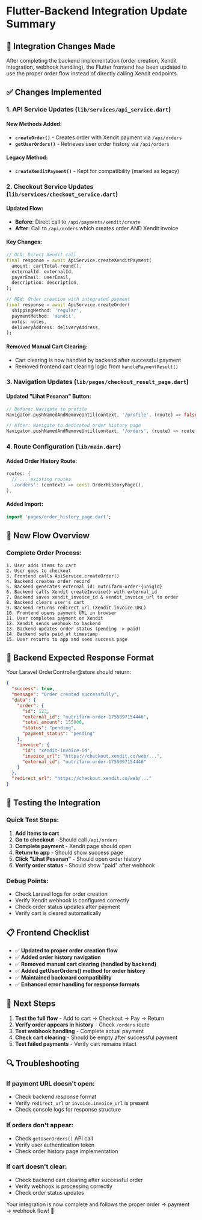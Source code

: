 # Flutter-Backend Integration Update Summary

## 🎯 Integration Changes Made

After completing the backend implementation (order creation, Xendit integration, webhook handling), the Flutter frontend has been updated to use the proper order flow instead of directly calling Xendit endpoints.

## ✅ Changes Implemented

### 1. **API Service Updates** (`lib/services/api_service.dart`)

#### New Methods Added:
- **`createOrder()`** - Creates order with Xendit payment via `/api/orders`
- **`getUserOrders()`** - Retrieves user order history via `/api/orders`

#### Legacy Method:
- **`createXenditPayment()`** - Kept for compatibility (marked as legacy)

### 2. **Checkout Service Updates** (`lib/services/checkout_service.dart`)

#### Updated Flow:
- **Before**: Direct call to `/api/payments/xendit/create`
- **After**: Call to `/api/orders` which creates order AND Xendit invoice

#### Key Changes:
```dart
// OLD: Direct Xendit call
final response = await ApiService.createXenditPayment(
  amount: cartTotal.round(),
  externalId: externalId,
  payerEmail: userEmail,
  description: description,
);

// NEW: Order creation with integrated payment
final response = await ApiService.createOrder(
  shippingMethod: 'regular',
  paymentMethod: 'xendit',
  notes: notes,
  deliveryAddress: deliveryAddress,
);
```

#### Removed Manual Cart Clearing:
- Cart clearing is now handled by backend after successful payment
- Removed frontend cart clearing logic from `handlePaymentResult()`

### 3. **Navigation Updates** (`lib/pages/checkout_result_page.dart`)

#### Updated "Lihat Pesanan" Button:
```dart
// Before: Navigate to profile
Navigator.pushNamedAndRemoveUntil(context, '/profile', (route) => false);

// After: Navigate to dedicated order history page
Navigator.pushNamedAndRemoveUntil(context, '/orders', (route) => route.settings.name == '/home');
```

### 4. **Route Configuration** (`lib/main.dart`)

#### Added Order History Route:
```dart
routes: {
  // ... existing routes
  '/orders': (context) => const OrderHistoryPage(),
},
```

#### Added Import:
```dart
import 'pages/order_history_page.dart';
```

## 🔄 New Flow Overview

### Complete Order Process:
```
1. User adds items to cart
2. User goes to checkout
3. Frontend calls ApiService.createOrder()
4. Backend creates order record
5. Backend generates external_id: nutrifarm-order-{uniqid}
6. Backend calls Xendit createInvoice() with external_id
7. Backend saves xendit_invoice_id & xendit_invoice_url to order
8. Backend clears user's cart
9. Backend returns redirect_url (Xendit invoice URL)
10. Frontend opens payment URL in browser
11. User completes payment on Xendit
12. Xendit sends webhook to backend
13. Backend updates order status (pending -> paid)
14. Backend sets paid_at timestamp
15. User returns to app and sees success page
```

## 🔧 Backend Expected Response Format

Your Laravel OrderController@store should return:
```json
{
  "success": true,
  "message": "Order created successfully",
  "data": {
    "order": {
      "id": 123,
      "external_id": "nutrifarm-order-1755097154446",
      "total_amount": 155000,
      "status": "pending",
      "payment_status": "pending"
    },
    "invoice": {
      "id": "xendit-invoice-id",
      "invoice_url": "https://checkout.xendit.co/web/...",
      "external_id": "nutrifarm-order-1755097154446"
    }
  },
  "redirect_url": "https://checkout.xendit.co/web/..."
}
```

## 🧪 Testing the Integration

### Quick Test Steps:
1. **Add items to cart**
2. **Go to checkout** - Should call `/api/orders`
3. **Complete payment** - Xendit page should open
4. **Return to app** - Should show success page
5. **Click "Lihat Pesanan"** - Should open order history
6. **Verify order status** - Should show "paid" after webhook

### Debug Points:
- Check Laravel logs for order creation
- Verify Xendit webhook is configured correctly
- Check order status updates after payment
- Verify cart is cleared automatically

## 📋 Frontend Checklist

- ✅ **Updated to proper order creation flow**
- ✅ **Added order history navigation**
- ✅ **Removed manual cart clearing (handled by backend)**
- ✅ **Added getUserOrders() method for order history**
- ✅ **Maintained backward compatibility**
- ✅ **Enhanced error handling for response formats**

## 🎯 Next Steps

1. **Test the full flow** - Add to cart → Checkout → Pay → Return
2. **Verify order appears in history** - Check `/orders` route
3. **Test webhook handling** - Complete actual payment
4. **Check cart clearing** - Should be empty after successful payment
5. **Test failed payments** - Verify cart remains intact

## 🔍 Troubleshooting

### If payment URL doesn't open:
- Check backend response format
- Verify `redirect_url` or `invoice.invoice_url` is present
- Check console logs for response structure

### If orders don't appear:
- Check `getUserOrders()` API call
- Verify user authentication token
- Check order history page implementation

### If cart doesn't clear:
- Check backend cart clearing after successful order
- Verify webhook is processing correctly
- Check order status updates

Your integration is now complete and follows the proper order → payment → webhook flow! 🚀
